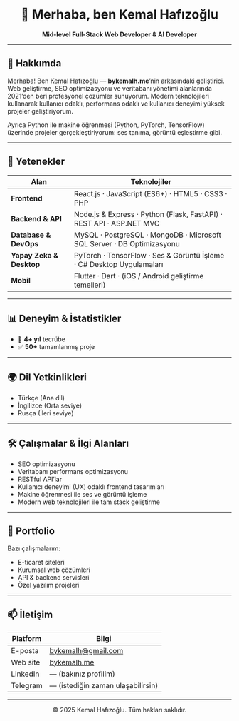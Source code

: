 <!-- README.md -->

<div align="center">
  <h1>👋 Merhaba, ben Kemal Hafızoğlu</h1>
  <strong> Mid-level Full-Stack Web Developer & Al Developer </strong>
</div>

---

## 💼 Hakkımda

Merhaba! Ben Kemal Hafızoğlu — **bykemalh.me**’nin arkasındaki geliştirici.  
Web geliştirme, SEO optimizasyonu ve veritabanı yönetimi alanlarında 2021’den beri profesyonel çözümler sunuyorum. Modern teknolojileri kullanarak kullanıcı odaklı, performans odaklı ve kullanıcı deneyimi yüksek projeler geliştiriyorum.

Ayrıca Python ile makine öğrenmesi (Python, PyTorch, TensorFlow) üzerinde projeler gerçekleştiriyorum: ses tanıma, görüntü eşleştirme gibi.

---

## 🧰 Yetenekler

| Alan | Teknolojiler |
|--|--|
| **Frontend** | React.js · JavaScript (ES6+) · HTML5 · CSS3 · PHP |
| **Backend & API** | Node.js & Express · Python (Flask, FastAPI) · REST API · ASP.NET MVC |
| **Database & DevOps** | MySQL · PostgreSQL · MongoDB · Microsoft SQL Server · DB Optimizasyonu |
| **Yapay Zeka & Desktop** | PyTorch · TensorFlow · Ses & Görüntü İşleme · C# Desktop Uygulamaları |
| **Mobil** | Flutter · Dart · (iOS / Android geliştirme temelleri) |

---

## 📊 Deneyim & İstatistikler

- 🔧 **4+ yıl** tecrübe
- ✅ **50+** tamamlanmış proje

---

## 🌍 Dil Yetkinlikleri

- Türkçe (Ana dil)  
- İngilizce (Orta seviye)  
- Rusça (İleri seviye)

---

## 🛠️ Çalışmalar & İlgi Alanları

- SEO optimizasyonu  
- Veritabanı performans optimizasyonu  
- RESTful API’lar  
- Kullanıcı deneyimi (UX) odaklı frontend tasarımları  
- Makine öğrenmesi ile ses ve görüntü işleme  
- Modern web teknolojileri ile tam stack geliştirme  

---

## 📁 Portfolio

Bazı çalışmalarım:  
- E-ticaret siteleri  
- Kurumsal web çözümleri  
- API & backend servisleri  
- Özel yazılım projeleri

---

## 📫 İletişim

| Platform | Bilgi |
|--|--|
| E-posta | bykemalh@gmail.com |
| Web site | [bykemalh.me](https://bykemalh.me) |
| LinkedIn | — (bakınız profilim)|
| Telegram | — (istediğin zaman ulaşabilirsin) |

---

<p align="center">© 2025 Kemal Hafızoğlu. Tüm hakları saklıdır.</p>
